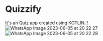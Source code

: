 # Quizzify
It's an Quiz app created using KOTLIN..!
![WhatsApp Image 2023-06-05 at 20 22 27](https://github.com/ansh7432/Quizzify/assets/131197259/b6b21448-85d1-4d52-931e-4c4724179b9e)
![WhatsApp Image 2023-06-05 at 20 22 28](https://github.com/ansh7432/Quizzify/assets/131197259/d5e8d5c2-4a69-491f-a3e2-924791999b27)


